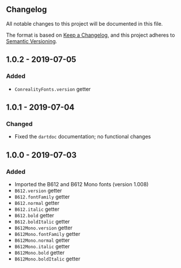 Changelog
---------

All notable changes to this project will be documented in this file.

The format is based on [Keep a Changelog](https://keepachangelog.com/en/1.0.0/),
and this project adheres to [Semantic Versioning](https://semver.org/spec/v2.0.0.html).

## 1.0.2 - 2019-07-05
### Added
- `ConrealityFonts.version` getter

## 1.0.1 - 2019-07-04
### Changed
- Fixed the `dartdoc` documentation; no functional changes

## 1.0.0 - 2019-07-03
### Added
-  Imported the B612 and B612 Mono fonts (version 1.008)
- `B612.version` getter
- `B612.fontFamily` getter
- `B612.normal` getter
- `B612.italic` getter
- `B612.bold` getter
- `B612.boldItalic` getter
- `B612Mono.version` getter
- `B612Mono.fontFamily` getter
- `B612Mono.normal` getter
- `B612Mono.italic` getter
- `B612Mono.bold` getter
- `B612Mono.boldItalic` getter
